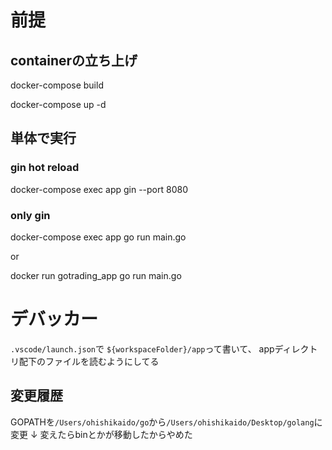 # 前提
## containerの立ち上げ
docker-compose build

docker-compose up -d

## 単体で実行
### gin hot reload
docker-compose exec app gin --port 8080
### only gin
docker-compose exec app go run main.go

or

docker run gotrading_app go run main.go

# デバッカー
`.vscode/launch.json`で
`${workspaceFolder}/app`って書いて、
appディレクトリ配下のファイルを読むようにしてる

## 変更履歴
GOPATHを`/Users/ohishikaido/go`から`/Users/ohishikaido/Desktop/golang`に変更
↓
変えたらbinとかが移動したからやめた